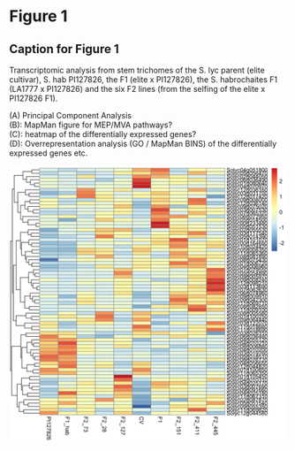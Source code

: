# Figure 1

## Caption for Figure 1
Transcriptomic analysis from stem trichomes of the S. lyc parent (elite cultivar), S. hab PI127826, the F1 (elite x PI127826), the S. habrochaites F1 (LA1777 x PI127826) and the six F2 lines (from the selfing of the elite x PI127826 F1).  

(A) Principal Component Analysis   
(B): MapMan figure for MEP/MVA pathways?  
(C): heatmap of the differentially expressed genes?   
(D): Overrepresentation analysis (GO / MapMan BINS) of the differentially expressed genes etc.  

![Figure deseq](./DEseq_analysis/ABC_transporters_heatmap_scaled.png)
